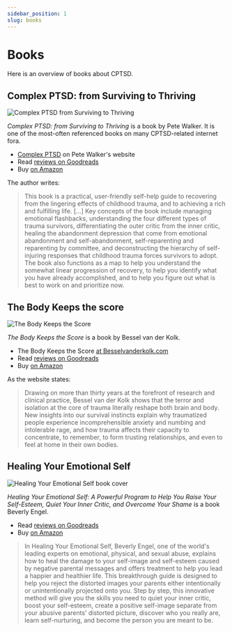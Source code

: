 ```yaml
---
sidebar_position: 1
slug: books
---
```


# Books

Here is an overview of books about CPTSD.

## Complex PTSD: from Surviving to Thriving

<img src="https://screens.wings.dev/798x1200-erSG6VsKjXhUxF6QIl5B6HrtXdR3W9rHaGE2LCxl7Hrrtkx6Inlh7C2JHUnsalKdJzPQ4MnDWWzHHtag6ywjWv3cnxE2eUBUFVu2.jpg" class="floatright" alt="Complex PTSD from Surviving to Thriving" />

_Complex PTSD: from Surviving to Thriving_ is a book by Pete Walker. It is one of the most-often referenced books on many CPTSD-related internet fora.

- [Complex PTSD](http://pete-walker.com/complex_ptsd_book.html) on Pete Walker's website
- Read [reviews on Goodreads](https://www.goodreads.com/book/show/20556323-complex-ptsd)
- Buy [on Amazon](https://www.amazon.com/Complex-PTSD-Surviving-RECOVERING-CHILDHOOD-ebook/dp/B00HJBMDXK)

The author writes:

> This book is a practical, user-friendly self-help guide to recovering from the lingering effects of childhood trauma, and to achieving a rich and fulfilling life. [...] Key concepts of the book include managing emotional flashbacks, understanding the four different types of trauma survivors, differentiating the outer critic from the inner critic, healing the abandonment depression that come from emotional abandonment and self-abandonment, self-reparenting and reparenting by committee, and deconstructing the hierarchy of self-injuring responses that childhood trauma forces survivors to adopt. The book also functions as a map to help you understand the somewhat linear progression of recovery, to help you identify what you have already accomplished, and to help you figure out what is best to work on and prioritize now.

## The Body Keeps the score

<img src="https://screens.wings.dev/22268254-3Rth6IzqEvuOQcz8PpqGJQodpFw7b1qk32xIaT3eyMYLgO1W4V9BaBfGyIPsAmfFlsRoe3vSPUF3hVzZHNPQibXaexhn8xu5MA3k.jpg" class="floatright" alt="The Body Keeps the Score" />

_The Body Keeps the Score_ is a book by Bessel van der Kolk.

- The Body Keeps the Score [at Besselvanderkolk.com](https://www.besselvanderkolk.com/resources/the-body-keeps-the-score)
- Read [reviews on Goodreads](https://www.goodreads.com/book/show/18693771-the-body-keeps-the-score)
- Buy [on Amazon](https://www.amazon.com/Body-Keeps-Score-Healing-Trauma/dp/0143127748)

As the website states:

> Drawing on more than thirty years at the forefront of research and clinical practice, Bessel van der Kolk shows that the terror and isolation at the core of trauma literally reshape both brain and body. New insights into our survival instincts explain why traumatized people experience incomprehensible anxiety and numbing and intolerable rage, and how trauma affects their capacity to concentrate, to remember, to form trusting relationships, and even to feel at home in their own bodies.

## Healing Your Emotional Self

<img src="https://screens.wings.dev/550x830-0M7FJSyXioJJnzz4i4ZFXCkNrzFDvrca7R58WDU2vM1BjSuErlbMgjKRSQMIrDW1tTjE5FJYtNlDOPbIqCLcSVTLPA5Y2jncGuYq.jpg" class="floatright" alt="Healing Your Emotional Self book cover" />

_Healing Your Emotional Self: A Powerful Program to Help You Raise Your Self-Esteem, Quiet Your Inner Critic, and Overcome Your Shame_ is a book Beverly Engel.

- Read [reviews on Goodreads](https://www.goodreads.com/book/show/129707.Healing_Your_Emotional_Self)
- Buy [on Amazon](https://www.amazon.com/Healing-Your-Emotional-Self-Self-Esteem/dp/0470127783)

> In Healing Your Emotional Self, Beverly Engel, one of the world's leading experts on emotional, physical, and sexual abuse, explains how to heal the damage to your self-image and self-esteem caused by negative parental messages and offers treatment to help you lead a happier and healthier life. This breakthrough guide is designed to help you reject the distorted images your parents either intentionally or unintentionally projected onto you. Step by step, this innovative method will give you the skills you need to quiet your inner critic, boost your self-esteem, create a positive self-image separate from your abusive parents' distorted picture, discover who you really are, learn self-nurturing, and become the person you are meant to be.
